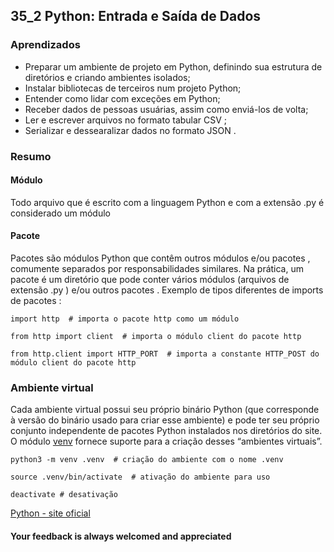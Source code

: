 ## 35_2 Python: Entrada e Saída de Dados

### Aprendizados
- Preparar um ambiente de projeto em Python, definindo sua estrutura de diretórios e criando ambientes isolados;
- Instalar bibliotecas de terceiros num projeto Python;
- Entender como lidar com exceções em Python;
- Receber dados de pessoas usuárias, assim como enviá-los de volta;
- Ler e escrever arquivos no formato tabular CSV ;
- Serializar e dessearalizar dados no formato JSON .

### Resumo

#### Módulo
Todo arquivo que é escrito com a linguagem Python e com a extensão .py é considerado um módulo

#### Pacote
Pacotes são módulos Python que contêm outros módulos e/ou pacotes , comumente separados por responsabilidades similares. Na prática, um pacote é um diretório que pode conter vários módulos (arquivos de extensão .py ) e/ou outros pacotes .
Exemplo de tipos diferentes de imports de pacotes :
~~~
import http  # importa o pacote http como um módulo

from http import client  # importa o módulo client do pacote http

from http.client import HTTP_PORT  # importa a constante HTTP_POST do módulo client do pacote http
~~~

### Ambiente virtual
Cada ambiente virtual possui seu próprio binário Python (que corresponde à versão do binário usado para criar esse ambiente) e pode ter seu próprio conjunto independente de pacotes Python instalados nos diretórios do site. O módulo [venv](https://docs.python.org/pt-br/dev/library/venv.html#module-venv) fornece suporte para a criação desses “ambientes virtuais”.
~~~
python3 -m venv .venv  # criação do ambiente com o nome .venv

source .venv/bin/activate  # ativação do ambiente para uso

deactivate # desativação
~~~

[Python - site oficial](https://www.python.org/)

#### Your feedback is always welcomed and appreciated